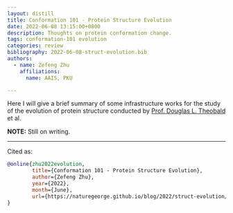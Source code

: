 ```yaml
---
layout: distill
title: Conformation 101 - Protein Structure Evolution
date: 2022-06-08 13:15:00+0800
description: Thoughts on protein conformation change.
tags: conformation-101 evolution
categories: review
bibliography: 2022-06-08-struct-evolution.bib
authors:
  - name: Zefeng Zhu
    affiliations:
      name: AAIS, PKU

---
```


Here I will give a brief summary of some infrastructure works for the study of the evolution of protein structure conducted by [Prof. Douglas L. Theobald](<https://theobald.brandeis.edu/people.php>) et al.<d-cite key="TheobaldSuperpose2008"></d-cite><d-cite key="TheobaldSuperpose2012"></d-cite><d-cite key="TheobaldSuperpose2019"></d-cite><d-cite key="TheobaldStructEvo2021"></d-cite>

**NOTE:**
Still on writing.

***

Cited as:

```bibtex
@online{zhu2022evolution,
        title={Conformation 101 - Protein Structure Evolution},
        author={Zefeng Zhu},
        year={2022},
        month={June},
        url={https://naturegeorge.github.io/blog/2022/struct-evolution/},
}
```
